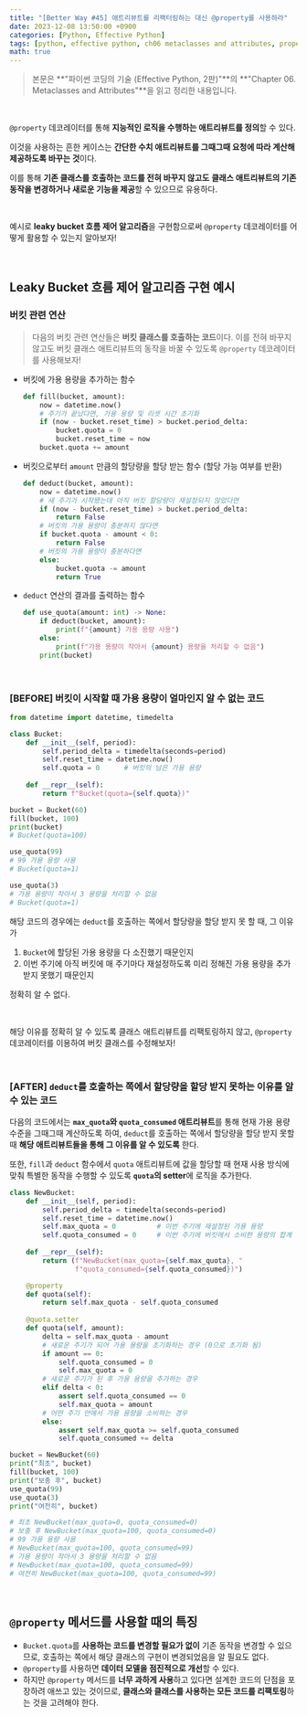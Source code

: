```yaml
---
title: "[Better Way #45] 애트리뷰트를 리팩터링하는 대신 @property를 사용하라"
date: 2023-12-08 13:50:00 +0900
categories: [Python, Effective Python]
tags: [python, effective python, ch06 metaclasses and attributes, property]
math: true
---
```


> 본문은 **"파이썬 코딩의 기술 (Effective Python, 2판)"**의 **"Chapter 06. Metaclasses and Attributes"**을 읽고 정리한 내용입니다.

<br>

`@property` 데코레이터를 통해 **지능적인 로직을 수행하는 애트리뷰트를 정의**할 수 있다.

이것을 사용하는 흔한 케이스는 <span class="hl">**간단한 수치 애트리뷰트를 그때그때 요청에 따라 계산해 제공하도록 바꾸는 것**</span>이다.

이를 통해 **기존 클래스를 호출하는 코드를 전혀 바꾸지 않고도** <span class="hl">**클래스 애트리뷰트의 기존 동작을 변경하거나 새로운 기능을 제공**</span>할 수 있으므로 유용하다.

<br>

예시로 **leaky bucket 흐름 제어 알고리즘**을 구현함으로써 `@property` 데코레이터를 어떻게 활용할 수 있는지 알아보자!

<br>

## Leaky Bucket 흐름 제어 알고리즘 구현 예시

### 버킷 관련 연산

> 다음의 버킷 관련 연산들은 **버킷 클래스를 호출하는 코드**이다. 이를 전혀 바꾸지 않고도 버킷 클래스 애트리뷰트의 동작을 바꿀 수 있도록 `@property` 데코레이터를 사용해보자!

- 버킷에 가용 용량을 추가하는 함수
    
  ```python
  def fill(bucket, amount):
      now = datetime.now()
      # 주기가 끝났다면, 가용 용량 및 리셋 시간 초기화
      if (now - bucket.reset_time) > bucket.period_delta:
          bucket.quota = 0
          bucket.reset_time = now
      bucket.quota += amount
  ```
    
- 버킷으로부터 `amount` 만큼의 할당량을 할당 받는 함수 (할당 가능 여부를 반환)
    
  ```python
  def deduct(bucket, amount):
      now = datetime.now()
      # 새 주기가 시작됐는데 아직 버킷 할당량이 재설정되지 않았다면
      if (now - bucket.reset_time) > bucket.period_delta:
          return False
      # 버킷의 가용 용량이 충분하지 않다면
      if bucket.quota - amount < 0:
          return False
      # 버킷의 가용 용량이 충분하다면
      else:
          bucket.quota -= amount
          return True
  ```
    
- `deduct` 연산의 결과를 출력하는 함수
    
  ```python
  def use_quota(amount: int) -> None:
      if deduct(bucket, amount):
          print(f"{amount} 가용 용량 사용")
      else:
          print(f"가용 용량이 작아서 {amount} 용량을 처리할 수 없음")
      print(bucket)
  ```
    

<br>

### [BEFORE] 버킷이 시작할 때 가용 용량이 얼마인지 알 수 없는 코드

```python
from datetime import datetime, timedelta

class Bucket:
    def __init__(self, period):
        self.period_delta = timedelta(seconds=period)
        self.reset_time = datetime.now()
        self.quota = 0      # 버킷의 남은 가용 용량
        
    def __repr__(self):
        return f"Bucket(quota={self.quota})"
```

```python
bucket = Bucket(60)
fill(bucket, 100)
print(bucket)
# Bucket(quota=100)

use_quota(99)
# 99 가용 용량 사용
# Bucket(quota=1)

use_quota(3)
# 가용 용량이 작아서 3 용량을 처리할 수 없음
# Bucket(quota=1)
```

해당 코드의 경우에는 `deduct`를 호출하는 쪽에서 할당량을 할당 받지 못 할 때, 그 이유가

1. `Bucket`에 할당된 가용 용량을 다 소진했기 때문인지
2. 이번 주기에 아직 버킷에 매 주기마다 재설정하도록 미리 정해진 가용 용량을 추가받지 못했기 때문인지

정확히 알 수 없다.

<br>

해당 이유를 정확히 알 수 있도록 클래스 애트리뷰트를 리팩토링하지 않고, `@property` 데코레이터를 이용하여 버킷 클래스를 수정해보자!

<br>

### [AFTER] `deduct`를 호출하는 쪽에서 할당량을 할당 받지 못하는 이유를 알 수 있는 코드

다음의 코드에서는 **`max_quota`와 `quota_consumed` 애트리뷰트**를 통해 현재 가용 용량 수준을 그때그때 계산하도록 하여, `deduct`를 호출하는 쪽에서 할당량을 할당 받지 못할 때 **해당 애트리뷰트들을 통해 그 이유를 알 수 있도록** 한다.

또한, `fill`과 `deduct` 함수에서 `quota` 애트리뷰트에 값을 할당할 때 현재 사용 방식에 맞춰 특별한 동작을 수행할 수 있도록 **`quota`의 setter**에 로직을 추가한다.

```python
class NewBucket:
    def __init__(self, period):
        self.period_delta = timedelta(seconds=period)
        self.reset_time = datetime.now()
        self.max_quota = 0          # 이번 주기에 재설정된 가용 용량
        self.quota_consumed = 0     # 이번 주기에 버킷에서 소비한 용량의 합계
        
    def __repr__(self):
        return (f"NewBucket(max_quota={self.max_quota}, "
                f"quota_consumed={self.quota_consumed})")

    @property
    def quota(self):
        return self.max_quota - self.quota_consumed
    
    @quota.setter
    def quota(self, amount):
        delta = self.max_quota - amount
        # 새로운 주기가 되어 가용 용량을 초기화하는 경우 (0으로 초기화 됨)
        if amount == 0:
            self.quota_consumed = 0
            self.max_quota = 0
        # 새로운 주기가 된 후 가용 용량을 추가하는 경우
        elif delta < 0:
            assert self.quota_consumed == 0
            self.max_quota = amount
        # 어떤 주기 안에서 가용 용량을 소비하는 경우
        else:
            assert self.max_quota >= self.quota_consumed
            self.quota_consumed += delta
```

```python
bucket = NewBucket(60)
print("최초", bucket)
fill(bucket, 100)
print("보충 후", bucket)
use_quota(99)
use_quota(3)
print("여전히", bucket)

# 최초 NewBucket(max_quota=0, quota_consumed=0)
# 보충 후 NewBucket(max_quota=100, quota_consumed=0)
# 99 가용 용량 사용
# NewBucket(max_quota=100, quota_consumed=99)
# 가용 용량이 작아서 3 용량을 처리할 수 없음
# NewBucket(max_quota=100, quota_consumed=99)
# 여전히 NewBucket(max_quota=100, quota_consumed=99)
```

<br>

## `@property` 메서드를 사용할 때의 특징

- `Bucket.quota`를 **사용하는 코드를 변경할 필요가 없이** 기존 동작을 변경할 수 있으므로, 호출하는 쪽에서 해당 클래스의 구현이 변경되었음을 알 필요도 없다.
- `@property`를 사용하면 **데이터 모델을 점진적으로 개선**할 수 있다.
- 하지만 `@property` 메서드를 **너무 과하게 사용**하고 있다면 설계한 코드의 단점을 포장하려 애쓰고 있는 것이므로, **클래스와 클래스를 사용하는 모든 코드를 리팩토링**하는 것을 고려해야 한다.
